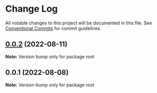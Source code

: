 # Change Log

All notable changes to this project will be documented in this file.
See [Conventional Commits](https://conventionalcommits.org) for commit guidelines.

## [0.0.2](https://github.com/MatchaDog/Azi/compare/v0.0.1...v0.0.2) (2022-08-11)

**Note:** Version bump only for package root





## 0.0.1 (2022-08-08)

**Note:** Version bump only for package root
